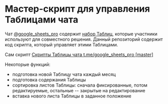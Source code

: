 # Мастер-скрипт для управления Таблицами чата

Чат [@google_sheets_pro](https://t.me/google_sheets_pro) содержит [набор Таблиц](https://drive.google.com/drive/folders/1mgzpM6dID_GUnzo-aQAAEv3kpFEmtgPx), которые участники используют для совместного решения. Данный репозиторий содержит код скрипта, который управляет этими Таблицами.

Сам скрипт [Скрипты Таблицы чата t.me/google_sheets_pro [master]](https://script.google.com/d/1H8evtH2eYLg5lFUwlI_ao2kk4bN-Q1Zqt8r90cj-JaS6Wk5Gwvh6OoRc/edit?usp=sharing)

Некоторые функций:

* подготовка новой Таблицу чата каждый месяц
* подготовка содержания Таблицы
* сортировка листов Таблицы: сначала фиксированные, потом редактируемые, остальные -- закрытые на редактирование
* вставка нового листа Таблицы в заданное положение

